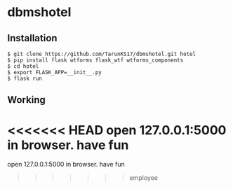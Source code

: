# dbmshotel


## Installation
```base
$ git clone https://github.com/TarunKS17/dbmshotel.git hotel
$ pip install flask wtforms flask_wtf wtforms_components
$ cd hotel
$ export FLASK_APP=__init__.py
$ flask run
```
## Working
<<<<<<< HEAD
open 127.0.0.1:5000 in browser. have fun
=======
open 127.0.0.1:5000 in browser. have fun
>>>>>>> employee
